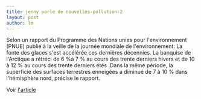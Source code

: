 ```yaml
---
title: jenny parle de nouvelles-pollution-2 
layout: post
author: lm
---
```

<div class="content">
<p>Selon un rapport du Programme des Nations unies pour l&#39;environnement (PNUE) publié à la veille de la journée mondiale de l&#39;environnement: La fonte des glaces s&#39;est accélérée ces dernières décennies. La banquise de l&#39;Arctique a rétréci de  6 %à 7 % au cours des trente derniers hivers et de 10 à 12 % au cours des trente derniers étés .Dans la même période, la superficie des surfaces terrestres enneigées a diminué de 7 à 10 % dans l&#39;hémisphère nord, précise le rapport.</p>
<p>Voir <a href="http://www.lemonde.fr/web/article/0,1-0@2-3244,36-918513@51-918516,0.html" target="_blank">l&#39;article </a></p>
</div>
